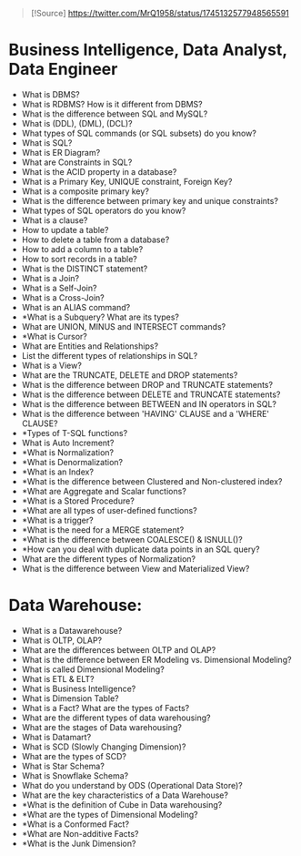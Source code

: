 > [!Source]
>  https://twitter.com/MrQ1958/status/1745132577948565591
# Business Intelligence, Data Analyst, Data Engineer
- What is DBMS?
- What is RDBMS? How is it different from DBMS?
- What is the difference between SQL and MySQL?
- What is (DDL), (DML), (DCL)?
- What types of SQL commands (or SQL subsets) do you know?
- What is SQL?
- What is ER Diagram?
- What are Constraints in SQL?
- What is the ACID property in a database?
- What is a Primary Key, UNIQUE constraint, Foreign Key?
- What is a composite primary key?
- What is the difference between primary key and unique constraints?
- What types of SQL operators do you know?
- What is a clause?
- How to update a table?
- How to delete a table from a database?
- How to add a column to a table?
- How to sort records in a table?
- What is the DISTINCT statement?
- What is a Join?
- What is a Self-Join?
- What is a Cross-Join?
- What is an ALIAS command?
- *What is a Subquery? What are its types?
- What are UNION, MINUS and INTERSECT commands?
- *What is Cursor?
- What are Entities and Relationships?
- List the different types of relationships in SQL?
- What is a View?
- What are the TRUNCATE, DELETE and DROP statements?
- What is the difference between DROP and TRUNCATE statements?
- What is the difference between DELETE and TRUNCATE statements?
- What is the difference between BETWEEN and IN operators in SQL?
- What is the difference between 'HAVING' CLAUSE and a 'WHERE' CLAUSE?
- *Types of T-SQL functions?
- What is Auto Increment?
- *What is Normalization?
- *What is Denormalization?
- *What is an Index?
- *What is the difference between Clustered and Non-clustered index?
- *What are Aggregate and Scalar functions?
- *What is a Stored Procedure?
- *What are all types of user-defined functions?
- *What is a trigger?
- *What is the need for a MERGE statement?
- *What is the difference between COALESCE() & ISNULL()?
- *How can you deal with duplicate data points in an SQL query?
- What are the different types of Normalization?
- What is the difference between View and Materialized View?
# Data Warehouse:

- What is a Datawarehouse?
- What is OLTP, OLAP?
- What are the differences between OLTP and OLAP?
- What is the difference between ER Modeling vs. Dimensional Modeling?
- What is called Dimensional Modeling?
- What is ETL & ELT?
- What is Business Intelligence?
- What is Dimension Table?
- What is a Fact? What are the types of Facts?
- What are the different types of data warehousing?
- What are the stages of Data warehousing?
- What is Datamart?
- What is SCD (Slowly Changing Dimension)?
- What are the types of SCD?
- What is Star Schema?
- What is Snowflake Schema?
- What do you understand by ODS (Operational Data Store)?
- What are the key characteristics of a Data Warehouse?
- *What is the definition of Cube in Data warehousing?
- *What are the types of Dimensional Modeling?
- *What is a Conformed Fact?
- *What are Non-additive Facts?
- *What is the Junk Dimension?
